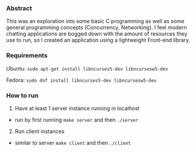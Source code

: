### Abstract
This was an exploration into some basic C programming as well as some general programming concepts (Concurrency, Networking). I feel modern chatting applications are bogged down with the amount of resources they use to run, so I created an application using a lightweight Front-end library. 

### Requirements 
Ubuntu:
```sudo apt-get install libncurses5-dev libncursesw5-dev```

Fedora:
```sudo dnf install libncurses5-dev libncursesw5-dev```

### How to run 
1. Have at least 1 server instance running in localhost
  - run by first running `make server` and then `./server` 
2. Run client instances
  - similar to server `make client` and then  `./client`

